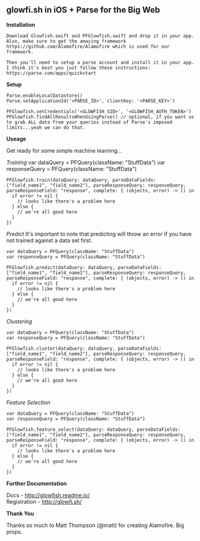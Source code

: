 
glowfi.sh in iOS + Parse for the Big Web
-----------

**Installation**

    Download Glowfish.swift and PFGlowfish.swift and drop it in your app.
    Also, make sure to get the amazing framework https://github.com/Alamofire/Alamofire which is used for our framework.
    
    Then you'll need to setup a parse account and install it in your app. I think it's best you just follow these instructions: https://parse.com/apps/quickstart

**Setup**
    
    Parse.enableLocalDatastore()
    Parse.setApplicationId('<PARSE_ID>', clientKey: '<PARSE_KEY>')
    
    PFGlowfish.setCredentials('<GLOWFISH_SID>', '<GLOWFISH_AUTH_TOKEN>')
    PFGlowfish.findAllResultsWhenUsingParse() // optional, if you want us to grab ALL data from your queries instead of Parse's imposed limits...yeah we can do that.
    

**Useage**

Get ready for some simple machine learning...

*Training*
    var dataQuery = PFQuery(className: "StuffData")
    var responseQuery = PFQuery(className: "StuffData")
    
    PFGlowfish.train(dataQuery: dataQuery, parseDataFields: ["field_name1", "field_name2"], parseResponseQuery: responseQuery, parseResponseField: "response", complete: { (objects, error) -> () in
      if error != nil {
        // looks like there's a problem here
      } else {
        // we're all good here
      }
    })

*Predict*
It's important to note that predicting will throw an error if you have not trained against a data set first.

    var dataQuery = PFQuery(className: "StuffData")
    var responseQuery = PFQuery(className: "StuffData")

    PFGlowfish.predict(dataQuery: dataQuery, parseDataFields: ["field_name1", "field_name2"], parseResponseQuery: responseQuery, parseResponseField: "response", complete: { (objects, error) -> () in
      if error != nil {
        // looks like there's a problem here
      } else {
        // we're all good here
      }
    })

*Clustering*

    var dataQuery = PFQuery(className: "StuffData")
    var responseQuery = PFQuery(className: "StuffData")

    PFGlowfish.cluster(dataQuery: dataQuery, parseDataFields: ["field_name1", "field_name2"], parseResponseQuery: responseQuery, parseResponseField: "response", complete: { (objects, error) -> () in
      if error != nil {
        // looks like there's a problem here
      } else {
        // we're all good here
      }
    })

*Feature Selection*

    var dataQuery = PFQuery(className: "StuffData")
    var responseQuery = PFQuery(className: "StuffData")

    PFGlowfish.feature_select(dataQuery: dataQuery, parseDataFields: ["field_name1", "field_name2"], parseResponseQuery: responseQuery, parseResponseField: "response", complete: { (objects, error) -> () in
      if error != nil {
        // looks like there's a problem here
      } else {
        // we're all good here
      }
    })

**Further Documentation**

Docs - http://glowfish.readme.io/  
Registration - http://glowfi.sh/

**Thank You**

Thanks so much to Matt Thompson (@matt) for creating Alamofire. Big props.
